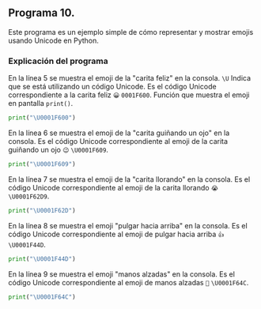 ## Programa 10. 
Este programa es un ejemplo simple de cómo representar y mostrar emojis usando Unicode en Python.

### Explicación del programa 
En la línea 5 se muestra el emoji de la "carita feliz" en la consola.
`\U` Indica que se está utilizando un código Unicode.
Es el código Unicode correspondiente a la carita feliz `😀` `0001F600`.
Función que muestra el emoji en pantalla `print()`.
```python
print("\U0001F600")
```

En la línea 6 se muestra el emoji de la "carita guiñando un ojo" en la consola.
Es el código Unicode correspondiente al emoji de la carita guiñando un ojo `😉` `\U0001F609`.
```python
print("\U0001F609")
```

En la línea 7 se muestra el emoji de la "carita llorando" en la consola.
Es el código Unicode correspondiente al emoji de la carita llorando `😭` `\U0001F62D9`.
```python
print("\U0001F62D") 
```

En la línea 8 se muestra el emoji "pulgar hacia arriba" en la consola.
Es el código Unicode correspondiente al emoji de pulgar hacia arriba `👍` `\U0001F44D`.
```python
print("\U0001F44D") 
```

En la línea 9 se muestra el emoji "manos alzadas" en la consola.
Es el código Unicode correspondiente al emoji de manos alzadas `🙌` `\U0001F64C`.
```python
print("\U0001F64C") 
```

